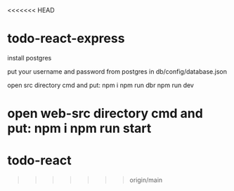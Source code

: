 <<<<<<< HEAD
# todo-react-express

install postgres

put your username and password from postgres in db/config/database.json

open src directory cmd and put:
npm i
npm run dbr
npm run dev

open web-src directory cmd and put:
npm i
npm run start
=======
# todo-react
>>>>>>> origin/main
